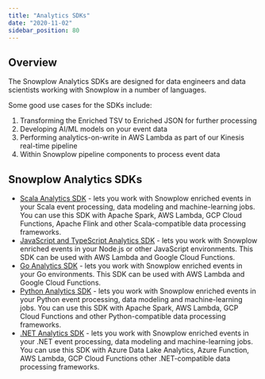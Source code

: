 ```yaml
---
title: "Analytics SDKs"
date: "2020-11-02"
sidebar_position: 80
---
```


## Overview

The Snowplow Analytics SDKs are designed for data engineers and data scientists working with Snowplow in a number of languages.

Some good use cases for the SDKs include:

1. Transforming the Enriched TSV to Enriched JSON for further processing
2. Developing AI/ML models on your event data
3. Performing analytics-on-write in AWS Lambda as part of our Kinesis real-time pipeline
4. Within Snowplow pipeline components to process event data

## Snowplow Analytics SDKs

- [Scala Analytics SDK](/docs/destinations/analytics-sdk/analytics-sdk-scala/index.md) - lets you work with Snowplow enriched events in your Scala event processing, data modeling and machine-learning jobs. You can use this SDK with Apache Spark, AWS Lambda, GCP Cloud Functions, Apache Flink and other Scala-compatible data processing frameworks.
- [JavaScript and TypeScript Analytics SDK](/docs/destinations/analytics-sdk/analytics-sdk-javascript/index.md) - lets you work with Snowplow enriched events in your Node.js or other JavaScript environments. This SDK can be used with AWS Lambda and Google Cloud Functions.
- [Go Analytics SDK](/docs/destinations/analytics-sdk/analytics-sdk-go/index.md) - lets you work with Snowplow enriched events in your Go environments. This SDK can be used with AWS Lambda and Google Cloud Functions.
- [Python Analytics SDK](/docs/destinations/analytics-sdk/analytics-sdk-python/index.md) - lets you work with Snowplow enriched events in your Python event processing, data modeling and machine-learning jobs. You can use this SDK with Apache Spark, AWS Lambda, GCP Cloud Functions and other Python-compatible data processing frameworks.
- [.NET Analytics SDK](/docs/destinations/analytics-sdk/analytics-sdk-net/index.md) - lets you work with Snowplow enriched events in your .NET event processing, data modeling and machine-learning jobs. You can use this SDK with Azure Data Lake Analytics, Azure Function, AWS Lambda, GCP Cloud Functions other .NET-compatible data processing frameworks.
